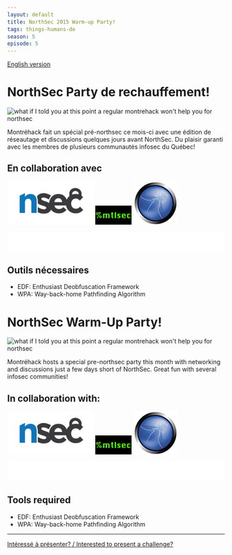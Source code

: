 ```yaml
---
layout: default
title: NorthSec 2015 Warm-up Party!
tags: things-humans-do
season: 5
episode: 5
---
```


[English version](#english)

# NorthSec Party de rechauffement!

![what if I told you at this point a regular montrehack won't help you for northsec](http://i.imgur.com/3fTY9tj.png)

Montréhack fait un spécial pré-northsec ce mois-ci avec une édition de
réseautage et discussions quelques jours avant NorthSec. Du plaisir garanti
avec les membres de plusieurs communautés infosec du Québec!

## En collaboration avec

[<img src="/images/nsec_logo.png" alt="NorthSec" width="200px">](http://nsec.io/)
[![mtlsec](/images/mtlsec_logo.png)](http://blog.mtlsec.com)
[![OWASP Montreal](/images/owasp.png)](https://www.owasp.org/index.php/Montr%C3%A9al)

[![Benelux rue Sherbrooke](/images/benelux.png)](http://brasseriebenelux.com/)

## Outils nécessaires

* EDF: Enthusiast Deobfuscation Framework
* WPA: Way-back-home Pathfinding Algorithm

<a id="english"></a>

# NorthSec Warm-Up Party!

![what if I told you at this point a regular montrehack won't help you for northsec](http://i.imgur.com/3fTY9tj.png)

Montréhack hosts a special pre-northsec party this month with networking and
discussions just a few days short of NorthSec. Great fun with several infosec
communities!

## In collaboration with:

[<img src="/images/nsec_logo.png" alt="NorthSec" width="200px">](http://nsec.io/)
[![mtlsec](/images/mtlsec_logo.png)](http://blog.mtlsec.com)
[![OWASP Montreal](/images/owasp.png)](https://www.owasp.org/index.php/Montr%C3%A9al)

[![Benelux rue Sherbrooke](/images/benelux.png)](http://brasseriebenelux.com/)

## Tools required

* EDF: Enthusiast Deobfuscation Framework
* WPA: Way-back-home Pathfinding Algorithm

<hr/>

[Intéressé à présenter? / Interested to present a challenge?](https://github.com/montrehack/montrehack.github.com/wiki/Present-at-Montrehack)
